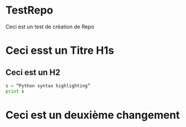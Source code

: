 # TestRepo
 Ceci est un test de création de Repo


# Ceci esst  un Titre H1s
## Ceci est un H2

```python
s = “Python syntax highlighting”
print s
```


# Ceci est un deuxième changement
